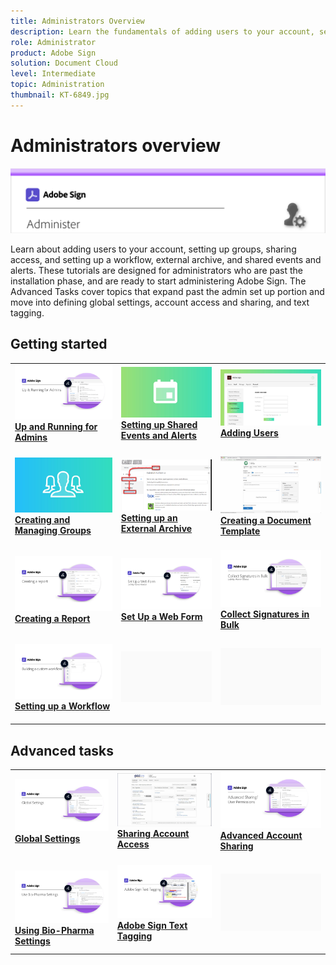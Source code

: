 ```yaml
---
title: Administrators Overview
description: Learn the fundamentals of adding users to your account, setting up groups, sharing access, and setting up a workflow, external archive, and shared events and alerts
role: Administrator
product: Adobe Sign
solution: Document Cloud
level: Intermediate
topic: Administration
thumbnail: KT-6849.jpg
---
```


# Administrators overview

![Sign Administrators Image](assets/Hero-Admin.png)

Learn about adding users to your account, setting up groups, sharing access, and setting up a workflow, external archive, and shared events and alerts. These tutorials are designed for administrators who are past the installation phase, and are ready to start administering Adobe Sign. The Advanced Tasks cover topics that expand past the admin set up portion and move into defining global settings, account access and sharing, and text tagging.

## Getting started

<table>
<tr>
  <td>
    <a href="up-and-running-admin.md">
      <img alt="Up and Running for Admins" src="assets/Up-Running.png" />
    </a>
    <div>
    <a href="up-and-running-admin.md"><strong>Up and Running for Admins</strong></a>
    </div>
    <br>
  </td>
  <td>
    <a href="set-up-shared-events-and-alert.md">
      <img alt="Setting up Shared Events and Alerts" src="assets/SharedEvents.png" />
    </a>
    <div>
    <a href="set-up-shared-events-and-alert.md"><strong>Setting up Shared Events and Alerts</strong></a>
    </div>
    <br>
  </td>
  <td>
    <a href="add-users-to-your-account.md">
      <img alt="Adding Users" src="assets/Adding-Users.png" />
    </a>
    <div>
    <a href="add-users-to-your-account.md"><strong>Adding Users</strong></a>
    </div>
    <br>
  </td>
</tr>
<tr>
  <td>
    <a href="create-and-manage-groups.md">
      <img alt="Creating and Managing Groups" src="assets/Creating-Groups.png" />
    </a>
    <div>
    <a href="create-and-manage-groups.md"><strong>Creating and Managing Groups</strong></a>
    </div>
    <br>
  </td>
  <td>
    <a href="set-up-your-external-archive.md">
      <img alt="Setting up an External Archive" src="assets/ExternalArchive.png" />
    </a>
    <div>
    <a href="set-up-your-external-archive.md"><strong>Setting up an External Archive</strong></a>
    </div>
    <br>
  </td>
  <td>
    <a href="sign-advanced-users/create-a-template.md">
      <img alt="Creating a Document Template" src="assets/Template.png" />
    </a>
    <div>
    <a href="sign-advanced-users/create-a-template.md"><strong>Creating a Document Template</strong></a>
    </div>
    <br>
  </td>
</tr>
<tr>
  <td>
    <a href="create-a-report.md">
      <img alt="Creating a Report" src="assets/Report.png" />
    </a>
    <div>
    <a href="create-a-report.md"><strong>Creating a Report</strong></a>
    </div>
    <br>
  </td>
  <td>
    <a href="sign-advanced-users/webform.md">
      <img alt="Set Up a Web Form" src="assets/Webform.png" />
    </a>
    <div>
    <a href="sign-advanced-users/webform.md"><strong>Set Up a Web Form</strong></a>
    </div>
    <br>
  </td>
  <td>
    <a href="sign-advanced-users/megasign.md">
      <img alt="Collect Signatures in Bulk" src="assets/Megasign.png" />
    </a>
    <div>
    <a href="sign-advanced-users/megasign.md"><strong>Collect Signatures in Bulk</strong></a>
    </div>
    <br>
  </td>
</tr>
<tr>
  <td>
    <a href="building-a-custom-workflow.md">
      <img alt="Setting up a Workflow" src="assets/BuildingWorkflow.png" />
    </a>
    <div>
    <a href="building-a-custom-workflow.md"><strong>Setting up a Workflow</strong></a>
    </div>
    <br>
  </td>
  <td>
    <img alt="Spacer" src="assets/Grayspacer.png" />
    <div>
    <br>
  </td>
  <td>
    <img alt="Spacer" src="assets/Grayspacer.png" />
    <div>
    <br>
  </td>
</tr>
</table>

## Advanced tasks

<table>
<tr>
  <td>
    <a href="learn-about-global-settings.md">
      <img alt="Global Settings" src="assets/GlobalSettings_1280.png">
    </a>
    <div>
    <a href="learn-about-global-settings.md"><strong>Global Settings</strong></a>
    </div>
    <br>
  </td>
  <td>
    <a href="share-account-access.md">
      <img alt="Sharing Account Access" src="assets/SharingAccess.png" />
    </a>  
    <div>
    <a href="share-account-access.md"><strong>Sharing Account Access</strong></a>
    </div>
    <br>
  </td>
  <td>
    <a href="advanced-account-sharing.md">
      <img alt="Advanced Account Sharing" src="assets/AdvancedSharing_1280.png" />
    </a>
    <div>
    <a href="advanced-account-sharing.md"><strong>Advanced Account Sharing</strong></a>
    </div>
    <br>
  </td>
</tr>
<tr>
  <td>
    <a href="use-bio-pharma-settings.md">
      <img alt="Using Bio-Pharma Settings" src="assets/Bio_1280.png" />
    </a>
    <div>
    <a href="use-bio-pharma-settings.md"><strong>Using Bio-Pharma Settings</strong></a>
    </div>
  <td>
     <a href="sign-advanced-users/adobe-sign-text-tagging.md">
      <img alt="Adobe Sign Text Tagging" src="assets/Text-Tagging.png" />
    </a>
    <div>
    <a href="sign-advanced-users/adobe-sign-text-tagging.md"><strong>Adobe Sign Text Tagging</strong></a>
    <div>
    <br>
  </td>
  <td>
    <img alt="Spacer" src="assets/Grayspacer.png" />
    <div>
    <br>
  </td>
</tr>
</table>